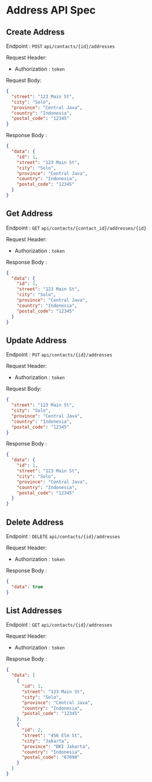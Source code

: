 # Address API Spec

## Create Address

Endpoint : `POST` `api/contacts/{id}/addresses`

Request Header:

- Authorization : `token`

Request Body:

```json
{
  "street": "123 Main St",
  "city": "Solo",
  "province": "Central Java",
  "country": "Indonesia",
  "postal_code": "12345"
}
```

Response Body :

```json
{
  "data": {
    "id": 1,
    "street": "123 Main St",
    "city": "Solo",
    "province": "Central Java",
    "country": "Indonesia",
    "postal_code": "12345"
  }
}
```

## Get Address

Endpoint : `GET` `api/contacts/{contact_id}/addresses/{id}`

Request Header:

- Authorization : `token`

Response Body :

```json
{
  "data": {
    "id": 1,
    "street": "123 Main St",
    "city": "Solo",
    "province": "Central Java",
    "country": "Indonesia",
    "postal_code": "12345"
  }
}
```

## Update Address

Endpoint : `PUT` `api/contacts/{id}/addresses`

Request Header:

- Authorization : `token`

Request Body:

```json
{
  "street": "123 Main St",
  "city": "Solo",
  "province": "Central Java",
  "country": "Indonesia",
  "postal_code": "12345"
}
```

Response Body :

```json
{
  "data": {
    "id": 1,
    "street": "123 Main St",
    "city": "Solo",
    "province": "Central Java",
    "country": "Indonesia",
    "postal_code": "12345"
  }
}
```

## Delete Address

Endpoint : `DELETE` `api/contacts/{id}/addresses`

Request Header:

- Authorization : `token`

Response Body :

```json
{
  "data": true
}
```

## List Addresses

Endpoint : `GET` `api/contacts/{id}/addresses`

Request Header:

- Authorization : `token`

Response Body :

```json
{
  "data": [
    {
      "id": 1,
      "street": "123 Main St",
      "city": "Solo",
      "province": "Central Java",
      "country": "Indonesia",
      "postal_code": "12345"
    },
    {
      "id": 2,
      "street": "456 Elm St",
      "city": "Jakarta",
      "province": "DKI Jakarta",
      "country": "Indonesia",
      "postal_code": "67890"
    }
  ]
}
```
